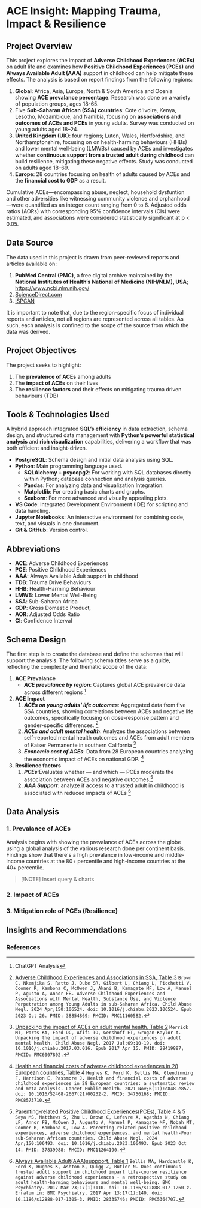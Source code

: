 # ACE Insight: Mapping Trauma, Impact & Resilience

## Project Overview
This project explores the impact of **Adverse Childhood Experiences (ACEs)** on adult life and examines how **Positive Childhood Experiences (PCEs)** and **Always Available Adult (AAA)** support in childhood can help mitigate these effects. The analysis is based on report findings from the following regions:
1. **Global**: Africa, Asia, Europe, North & South America and Ocenia showing **ACE prevalance percentage**. Research was done on a variety of population groups, ages 18-65.
2. Five **Sub-Saharan African (SSA) countries**: Cote d'Ivoire, Kenya, Lesotho, Mozambique, and Namibia, focusing on **associations and outcomes of ACEs and PCEs** in young adults. Survey was conducted on young adults aged 18–24.
3. **United Kingdom (UK)**: four regions; Luton, Wales, Hertfordshire, and Northamptonshire, focusing on on health-harming behaviours (HHBs) and lower mental well-being (LMWBs) caused by ACEs and investigates whether **continuous support from a trusted adult during childhood** can build resilience, mitigating these negative effects. Study was conducted on adults aged 18–69.
4.  **Europe**: 28 countries focusing on health of adults caused by ACEs and the **financial cost to GDP** as a result.

Cumulative ACEs—encompassing abuse, neglect, household dysfuntion and other adversities like witnessing community violence and orphanhood—were quantified as an integer count ranging from 0 to 6. Adjusted odds ratios (AORs) with corresponding 95% confidence intervals (CIs) were estimated, and associations were considered statistically significant at p < 0.05.


## Data Source
The data used in this project is drawn from peer-reviewed reports and articles available on:
1. **PubMed Central (PMC)**, a free digital archive maintained by the **National Institutes of Health’s National of Medicine (NIH/NLM), USA**; https://www.ncbi.nlm.nih.gov/
2. [ScienceDirect.com](https://www.sciencedirect.com/)
3. [ISPCAN](https://ispcan.org/)

It is important to note that, due to the region-specific focus of individual reports and articles, not all regions are represented across all tables. As such, each analysis is confined to the scope of the source from which the data was derived.


## Project Objectives
The project seeks to highlight:
1. The **prevalence of ACEs** among adults
2. The **impact of ACEs** on their lives
3. The **resilience factors** and their effects on mitigating trauma driven behaviours (TDB)

## Tools & Technologies Used
A hybrid approach integrated **SQL’s efficiency** in data extraction, schema design, and structured data management with **Python’s powerful statistical analysis** and **rich visualization** capabilities, delivering a workflow that was both efficient and insight-driven.
- **PostgreSQL**: Schema design and initial data analysis using SQL.
- **Python**: Main programming language used.
  - **SQLAlchemy + psycopg2**: For working with SQL databases directly within Python; database connection and analysis queries.
  - **Pandas**: For analyzing data and visualization Integration.
  - **Matplotlib**: For creating basic charts and graphs.
  - **Seaborn**: For more advanced and visually appealing plots.
- **VS Code**: Integrated Development Environment (IDE) for scripting and data handling.
- **Jupyter Notebooks**: An interactive environment for combining code, text, and visuals in one document.
- **Git & GitHub**: Version control.


## Abbreviations
- **ACE**: Adverse Childhood Experiences
- **PCE**: Positive Childhood Experiences
- **AAA**: Always Available Adult support in childhood
- **TDB**: Trauma Drive Behaviours
- **HHB**: Health-Harming Behaviour
- **LMWB**: Lower Mental Well-Being
- **SSA**: Sub-Saharan Africa
- **GDP**: Gross Domestic Product,
- **AOR**: Adjusted Odds Ratio
- **CI**: Confidence Interval


## Schema Design
The first step is to create the database and define the schemas that will support the analysis. The following schema titles serve as a guide, reflecting the complexity and thematic scope of the data:
1. **ACE Prevalance** 
   - ***ACE prevalance by region***: Captures global ACE prevalence data across different regions [^1]
2. **ACE Impact**
   1. ***ACEs on young adults' life outcomes***: Aggregated data from five SSA countries, showing correlations between ACEs and negative life outcomes, specifically focusing on dose-response pattern and gender-specific differences. [^2]
   2. ***ACEs and adult mental health***: Analyzes the associations between self-reported mental health outcomes and ACEs from adult members of Kaiser Permanente in southern California [^3]
   3. ***Economic cost of ACEs***: Data from 28 European countries analyzing the economic impact of ACEs on national GDP. [^4]
3. **Resilience factors**
   1. ***PCEs***:Evaluates whether — and which — PCEs moderate the association between ACEs and negative outcomes.[^5] 
   2. ***AAA Support***:  analyze if access to a trusted adult in childhood is associated with reduced impacts of ACEs [^6]


## Data Analysis
### 1. Prevalance of ACEs
Analysis begins with showing the prevalance of ACEs across the globe using a global analysis of the various research done per continent basis. Findings show that there's a high prevalance in low-income and middle-income countries at the 80+ percentile and high-income countries at the 40+ percentile.

>[!NOTE] Insert query & charts

### 2. Impact of ACEs

### 3. Mitigation role of PCEs (Resilience)

## Insights and Recommendations 


###  References
[^1]: ChatGPT Analysis
[^2]: [Adverse Childhood Experiences and Associations in SSA, Table 3](https://pmc.ncbi.nlm.nih.gov/articles/PMC11160582/)
```Brown C, Nkemjika S, Ratto J, Dube SR, Gilbert L, Chiang L, Picchetti V, Coomer R, Kambona C, McOwen J, Akani B, Kamagate MF, Low A, Manuel P, Agusto A, Annor FB. Adverse Childhood Experiences and Associations with Mental Health, Substance Use, and Violence Perpetration among Young Adults in sub-Saharan Africa. Child Abuse Negl. 2024 Apr;150:106524. doi: 10.1016/j.chiabu.2023.106524. Epub 2023 Oct 26. PMID: 38854869; PMCID: PMC11160582.```
[^3]: [Unpacking the impact of ACEs on adult mental health, Table 2](https://pmc.ncbi.nlm.nih.gov/articles/PMC6007802/#S14) ```Merrick MT, Ports KA, Ford DC, Afifi TO, Gershoff ET, Grogan-Kaylor A. Unpacking the impact of adverse childhood experiences on adult mental health. Child Abuse Negl. 2017 Jul;69:10-19. doi: 10.1016/j.chiabu.2017.03.016. Epub 2017 Apr 15. PMID: 28419887; PMCID: PMC6007802.```
[^4]: [Health and financial costs of adverse childhood experiences in 28 European countries, Table 4](https://pmc.ncbi.nlm.nih.gov/articles/PMC8573710/) ```Hughes K, Ford K, Bellis MA, Glendinning F, Harrison E, Passmore J. Health and financial costs of adverse childhood experiences in 28 European countries: a systematic review and meta-analysis. Lancet Public Health. 2021 Nov;6(11):e848-e857. doi: 10.1016/S2468-2667(21)00232-2. PMID: 34756168; PMCID: PMC8573710.```
[^5]: [Parenting-related Positive Childhood Experiences(PCEs), Table 4 & 5](https://pmc.ncbi.nlm.nih.gov/articles/PMC11264190/) ```Seya MS, Matthews S, Zhu L, Brown C, Lefevre A, Agathis N, Chiang LF, Annor FB, McOwen J, Augusto A, Manuel P, Kamagate MF, Nobah MT, Coomer R, Kambona C, Low A. Parenting-related positive childhood experiences, adverse childhood experiences, and mental health-Four sub-Saharan African countries. Child Abuse Negl. 2024 Apr;150:106493. doi: 10.1016/j.chiabu.2023.106493. Epub 2023 Oct 14. PMID: 37839988; PMCID: PMC11264190.```
[^6]: [Always Available Adult(AAA)suppport, Table 1](https://pmc.ncbi.nlm.nih.gov/articles/PMC5364707/#Sec8) ```Bellis MA, Hardcastle K, Ford K, Hughes K, Ashton K, Quigg Z, Butler N. Does continuous trusted adult support in childhood impart life-course resilience against adverse childhood experiences - a retrospective study on adult health-harming behaviours and mental well-being. BMC Psychiatry. 2017 Mar 23;17(1):110. doi: 10.1186/s12888-017-1260-z. Erratum in: BMC Psychiatry. 2017 Apr 13;17(1):140. doi: 10.1186/s12888-017-1305-3. PMID: 28335746; PMCID: PMC5364707.```
